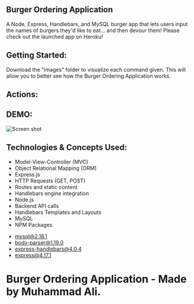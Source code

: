 ## Burger Ordering Application
A Node, Express, Handlebars, and MySQL burger app that lets users input the names of burgers they'd like to eat... and then devour them! Please check out the launched app on Heroku!


## Getting Started:
Download the "images" folder to visualize each command given.
This will allow you to better see how the Burger Ordering Application works.


## Actions:


## DEMO:
![Screen shot]()


## Technologies & Concepts Used:
* Model-View-Controller (MVC)
* Object Relational Mapping (ORM)
* Express.js
* HTTP Requests (GET, POST)
* Routes and static content
* Handlebars engine integration
* Node.js
* Backend API calls
* Handlebars Templates and Layouts
* MySQL
* NPM Packages 
+ mysql@2.18.1
+ body-parser@1.19.0
+ express-handlebars@4.0.4
+ express@4.17.1

# Burger Ordering Application - Made by Muhammad Ali.